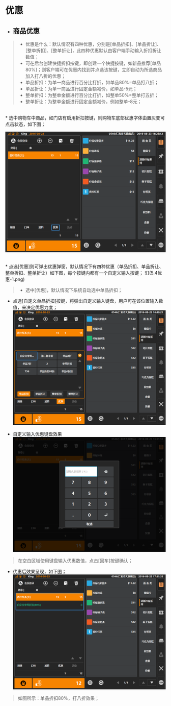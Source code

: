 # 优惠  

* ## 商品优惠  
> * 优惠是什么：默认情况有四种优惠，分别是[单品折扣]、[单品折让]、[整单折扣]、[整单折让]，此四种优惠默认由客户端手动输入折扣折让数值；  
> * 可在后台创建快捷折扣按键，即创建一个快捷按键，如新品推荐[单品80%]；则客户端可在优惠内找到并点选该按键，立即自动为所选商品加入打八折的优惠；
> * 单品折扣：为单一商品进行百分比打折，如单品80%=单品打八折；
> * 单品折让：为单一商品进行固定金额减价，如单品-5元；
> * 整单折扣：为整单金额进行百分比打折，如整单50%=整单打五折；
> * 整单折让：为整单金额进行固定金额减价，例如整单-8元；

<br />
* 选中购物车中商品，如门店有启用折扣按键，则购物车底部优惠字体由置灰变可点击状态，如下图；  
  
![](5.4优惠.png)  
  
    
  
  <br />
* 点选[优惠]则可弹出优惠弹窗，默认情况下有四种优惠（单品折扣、单品折让、整单折扣、整单折让）如下图，每个按键内都有一个自定义输入按键；
![](5.4优惠-1.png)  
  
> * 选中[优惠]，默认情况下系统自动选中单品折扣；  

* 点选[自定义单品折扣]按键，将弹出自定义输入键盘，用户可在该位置输入数值，来决定优惠力度；
![](5.4优惠-3.png)  

* 自定义输入优惠键盘效果  
![](5.4优惠-4.png)  
> 在空白区域使用键盘输入优惠数值，点击[回车]按键确认；  

* 优惠后效果呈现，如下图；  
![](5.4优惠-5.png)  
> 如图所示：单品折扣80%，打八折效果；